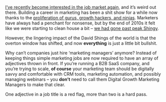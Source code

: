 [I’ve recently become interested in the job market again](https://www.rnz.co.nz/news/business/485606/xero-announces-plan-to-cut-up-to-800-jobs), and it’s weird out there. Building a career in marketing has been a shit show for a while now thanks to the [proliferation of gurus, growth hackers, and ninjas](https://www.marketingweek.com/mark-ritson-maybe-its-just-me-but-shouldnt-an-expert-in-marketing-be-trained-in-marketing/). Marketers have always had a penchant for nonsense, but by the end of 2010s it felt like we were starting to clean house a bit – [we had gone past peak Shingy](https://nymag.com/intelligencer/2019/10/shingy-reflects-on-his-time-at-aol-and-whats-next.html).

However, the lingering impact of the David Shings of the world is that the overton window has shifted, and now **everything** is just a little bit bullshit.

Why can’t companies just hire ‘marketing managers’ anymore? Instead of keeping things simple marketing jobs are now required to have an array of adjectives thrown in front. If you’re running a B2B SaaS company, and you’re trying to scale, **of course** your marketing team should be digitally savvy and comfortable with CRM tools, marketing automation, and possibly managing webinars – you **don’t** need to call them Digital Growth Marketing Managers to make that clear.

One adjective in a job title is a red flag, more than two is a hard pass.